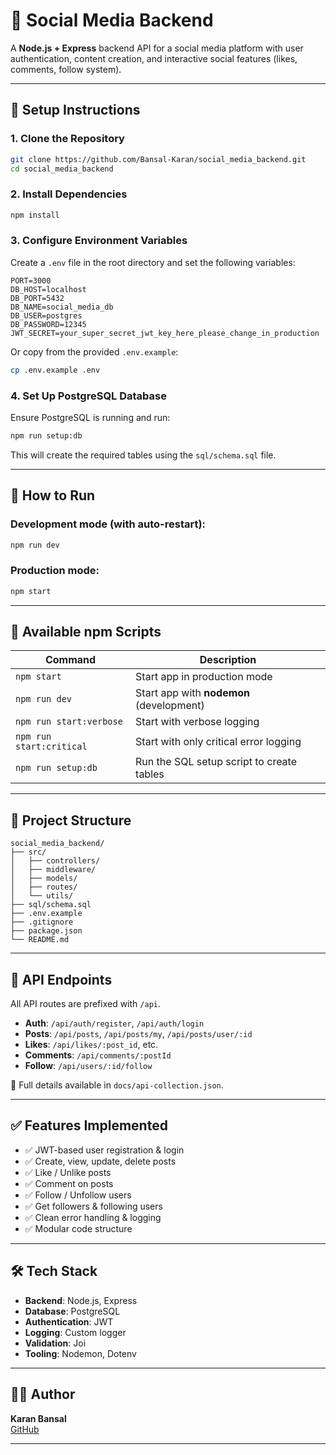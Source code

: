 # 📱 Social Media Backend

A **Node.js + Express** backend API for a social media platform with user authentication, content creation, and interactive social features (likes, comments, follow system).

---

## 🚀 Setup Instructions

### 1. Clone the Repository

```bash
git clone https://github.com/Bansal-Karan/social_media_backend.git
cd social_media_backend
```

### 2. Install Dependencies

```bash
npm install
```

### 3. Configure Environment Variables

Create a `.env` file in the root directory and set the following variables:

```env
PORT=3000
DB_HOST=localhost
DB_PORT=5432
DB_NAME=social_media_db
DB_USER=postgres
DB_PASSWORD=12345
JWT_SECRET=your_super_secret_jwt_key_here_please_change_in_production
```

Or copy from the provided `.env.example`:

```bash
cp .env.example .env
```

### 4. Set Up PostgreSQL Database

Ensure PostgreSQL is running and run:

```bash
npm run setup:db
```

This will create the required tables using the `sql/schema.sql` file.

---

## 🧪 How to Run

### Development mode (with auto-restart):

```bash
npm run dev
```

### Production mode:

```bash
npm start
```

---

## 🔧 Available npm Scripts

| Command                 | Description                                  |
|------------------------|----------------------------------------------|
| `npm start`            | Start app in production mode                 |
| `npm run dev`          | Start app with **nodemon** (development)     |
| `npm run start:verbose`| Start with verbose logging                   |
| `npm run start:critical`| Start with only critical error logging      |
| `npm run setup:db`     | Run the SQL setup script to create tables    |

---

## 📁 Project Structure

```
social_media_backend/
├── src/
│   ├── controllers/
│   ├── middleware/
│   ├── models/
│   ├── routes/
│   └── utils/
├── sql/schema.sql
├── .env.example
├── .gitignore
├── package.json
└── README.md
```

---

## 📢 API Endpoints

All API routes are prefixed with `/api`.

- **Auth**: `/api/auth/register`, `/api/auth/login`
- **Posts**: `/api/posts`, `/api/posts/my`, `/api/posts/user/:id`
- **Likes**: `/api/likes/:post_id`, etc.
- **Comments**: `/api/comments/:postId`
- **Follow**: `/api/users/:id/follow`

📌 Full details available in `docs/api-collection.json`.

---

## ✅ Features Implemented

- ✅ JWT-based user registration & login
- ✅ Create, view, update, delete posts
- ✅ Like / Unlike posts
- ✅ Comment on posts
- ✅ Follow / Unfollow users
- ✅ Get followers & following users
- ✅ Clean error handling & logging
- ✅ Modular code structure

---

## 🛠 Tech Stack

- **Backend**: Node.js, Express
- **Database**: PostgreSQL
- **Authentication**: JWT
- **Logging**: Custom logger
- **Validation**: Joi
- **Tooling**: Nodemon, Dotenv

---

## 🧑‍💻 Author

**Karan Bansal**  
[GitHub](https://github.com/Bansal-Karan)

---